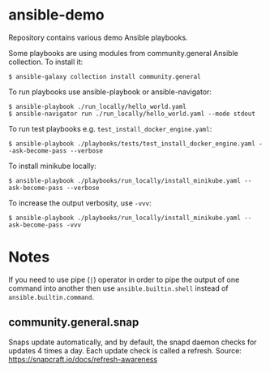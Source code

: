# ansible-demo
Repository contains various demo Ansible playbooks.

Some playbooks are using modules from community.general Ansible collection. To
install it:
```
$ ansible-galaxy collection install community.general
```

To run playbooks use ansible-playbook or ansible-navigator:
```
$ ansible-playbook ./run_locally/hello_world.yaml
$ ansible-navigator run ./run_locally/hello_world.yaml --mode stdout
```

To run test playbooks e.g. `test_install_docker_engine.yaml`:
```
$ ansible-playbook ./playbooks/tests/test_install_docker_engine.yaml --ask-become-pass --verbose
```

To install minikube locally:
```
$ ansible-playbook ./playbooks/run_locally/install_minikube.yaml --ask-become-pass --verbose
```
To increase the output verbosity, use `-vvv`:
```
$ ansible-playbook ./playbooks/run_locally/install_minikube.yaml --ask-become-pass -vvv
```

# Notes

If you need to use pipe (`|`) operator in order to pipe the output of one command into another then use `ansible.builtin.shell` instead of `ansible.builtin.command`.


## community.general.snap
Snaps update automatically, and by default, the snapd daemon checks for updates 4 times a day.
Each update check is called a refresh. Source: https://snapcraft.io/docs/refresh-awareness